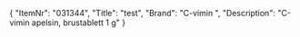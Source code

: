 {
  "ItemNr": "031344",
  "Title": "test",
  "Brand": "C-vimin ",
  "Description": "C-vimin apelsin, brustablett 1 g"
}